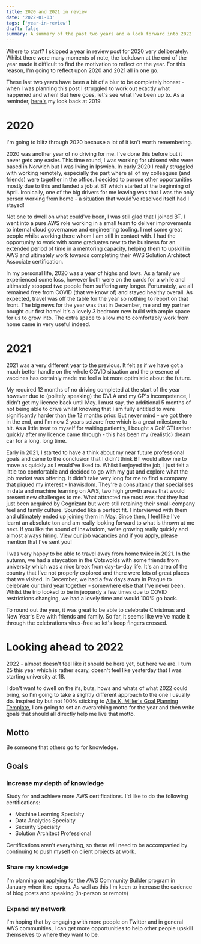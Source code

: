 ```yaml
---
title: 2020 and 2021 in review
date: '2022-01-03'
tags: ['year-in-review']
draft: false
summary: A summary of the past two years and a look forward into 2022
---
```

Where to start? I skipped a year in review post for 2020 very deliberately. Whilst there were many moments of note, the lockdown at the end of the year made it difficult to find the motivation to reflect on the year. For this reason, I'm going to reflect upon 2020 and 2021 all in one go.

These last two years have been a bit of a blur to be completely honest - when I was planning this post I struggled to work out exactly what happened and when! But here goes, let's see what I've been up to. As a reminder, [here's](http://localhost:3000/blog/2019-year-in-review) my look back at 2019. 

# 2020
I'm going to blitz through 2020 because a lot of it isn't worth remembering.

2020 was another year of no driving for me. I've done this before but it never gets any easier. This time round, I was working for ubisend who were based in Norwich but I was living in Ipswich. In early 2020 I really struggled with working remotely, especially the part where all of my colleagues (and friends) were together in the office. I decided to pursue other opportunities mostly due to this and landed a job at BT which started at the beginning of April. Ironically, one of the big drivers for me leaving was that I was the only person working from home - a situation that would've resolved itself had I stayed!

Not one to dwell on what could've been, I was still glad that I joined BT. I went into a pure AWS role working in a small team to deliver improvements to internal cloud governance and engineering tooling. I met some great people whilst working there whom I am still in contact with. I had the opportunity to work with some graduates new to the business for an extended period of time in a mentoring capacity, helping them to upskill in AWS and ultimately work towards completing their AWS Solution Architect Associate certification.

In my personal life, 2020 was a year of highs and lows. As a family we experienced some loss, however both were on the cards for a while and ultimately stopped two people from suffering any longer. Fortunately, we all remained free from COVID (that we know of) and stayed healthy overall. As expected, travel was off the table for the year so nothing to report on that front. The big news for the year was that in December, me and my partner bought our first home! It's a lovely 3 bedroom new build with ample space for us to grow into. The extra space to allow me to comfortably work from home came in very useful indeed.

# 2021
2021 was a very different year to the previous. It felt as if we have got a much better handle on the whole COVID situation and the presence of vaccines has certainly made me feel a lot more optimistic about the future. 

My required 12 months of no driving completed at the start of the year however due to (politely speaking) the DVLA and my GP's incompetence, I didn't get my licence back until May. I must say, the additional 5 months of not being able to drive whilst knowing that I am fully entitled to were significantly harder than the 12 months prior. But never mind - we got there in the end, and I'm now 2 years seizure free which is a great milestone to hit. As a little treat to myself for waiting patiently, I bought a Golf GTI rather quickly after my licence came through - this has been my (realistic) dream car for a long, long time.

Early in 2021, I started to have a think about my near future professional goals and came to the conclusion that I didn't think BT would allow me to move as quickly as I would've liked to. Whilst I enjoyed the job, I just felt a little too comfortable and decided to go with my gut and explore what the job market was offering. It didn't take very long for me to find a company that piqued my interest - Inawisdom. They're a consultancy that specialises in data and machine learning on AWS, two high growth areas that would present new challenges to me. What attracted me most was that they had just been acquired by Cognizant but were still retaining their small-company feel and family culture. Sounded like a perfect fit. I interviewed with them and ultimately ended up joining them in May. Since then, I feel like I've learnt an absolute ton and am really looking forward to what is thrown at me next. If you like the sound of Inawisdom, we're growing really quickly and almost always hiring. [View our job vacancies](https://www.inawisdom.com/join-the-team/) and if you apply, please mention that I've sent you!

I was very happy to be able to travel away from home twice in 2021. In the autumn, we had a staycation in the Cotswolds with some friends from university which was a nice break from day-to-day life. It's an area of the country that I've not properly explored and there were lots of great places that we visited. In December, we had a few days away in Prague to celebrate our third year together - somewhere else that I've never been. Whilst the trip looked to be in jeopardy a few times due to COVID restrictions changing, we had a lovely time and would 100% go back.

To round out the year, it was great to be able to celebrate Christmas and New Year's Eve with friends and family. So far, it seems like we've made it through the celebrations virus-free so let's keep fingers crossed.

# Looking ahead to 2022
2022 - almost doesn't feel like it should be here yet, but here we are. I turn 25 this year which is rather scary, doesn't feel like yesterday that I was starting university at 18.

I don't want to dwell on the ifs, buts, hows and whats of what 2022 could bring, so I'm going to take a slightly different approach to the one I usually do. Inspired by but not 100% sticking to [Allie K. Miller's Goal Planning Template](https://alliekmiller.gumroad.com/l/goalplanning?recommended_by=library), I am going to set an overarching motto for the year and then write goals that should all directly help me live that motto.

## Motto
Be someone that others go to for knowledge.

## Goals
### Increase my depth of knowledge
Study for and achieve more AWS certifications. I'd like to do the following certifications:
- Machine Learning Specialty
- Data Analytics Specialty
- Security Specialty
- Solution Architect Professional

Certifications aren't everything, so these will need to be accompanied by continuing to push myself on client projects at work.

### Share my knowledge
I'm planning on applying for the AWS Community Builder program in January when it re-opens. As well as this I'm keen to increase the cadence of blog posts and speaking (in-person or remote)

### Expand my network
I'm hoping that by engaging with more people on Twitter and in general AWS communities, I can get more opportunities to help other people upskill themselves to where they want to be.